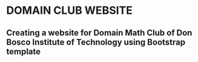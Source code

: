 # DOMAIN CLUB WEBSITE
## Creating a website for Domain Math Club of Don Bosco Institute of Technology using Bootstrap template

